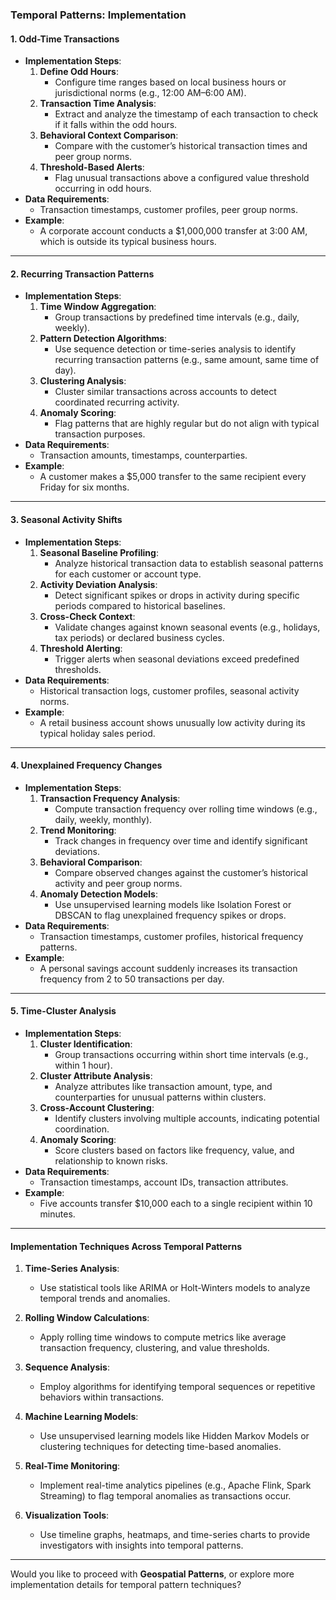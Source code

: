 ### **Temporal Patterns: Implementation**

#### **1. Odd-Time Transactions**
   - **Implementation Steps**:
     1. **Define Odd Hours**:
        - Configure time ranges based on local business hours or jurisdictional norms (e.g., 12:00 AM–6:00 AM).
     2. **Transaction Time Analysis**:
        - Extract and analyze the timestamp of each transaction to check if it falls within the odd hours.
     3. **Behavioral Context Comparison**:
        - Compare with the customer’s historical transaction times and peer group norms.
     4. **Threshold-Based Alerts**:
        - Flag unusual transactions above a configured value threshold occurring in odd hours.
   - **Data Requirements**:
     - Transaction timestamps, customer profiles, peer group norms.
   - **Example**:
     - A corporate account conducts a $1,000,000 transfer at 3:00 AM, which is outside its typical business hours.

---

#### **2. Recurring Transaction Patterns**
   - **Implementation Steps**:
     1. **Time Window Aggregation**:
        - Group transactions by predefined time intervals (e.g., daily, weekly).
     2. **Pattern Detection Algorithms**:
        - Use sequence detection or time-series analysis to identify recurring transaction patterns (e.g., same amount, same time of day).
     3. **Clustering Analysis**:
        - Cluster similar transactions across accounts to detect coordinated recurring activity.
     4. **Anomaly Scoring**:
        - Flag patterns that are highly regular but do not align with typical transaction purposes.
   - **Data Requirements**:
     - Transaction amounts, timestamps, counterparties.
   - **Example**:
     - A customer makes a $5,000 transfer to the same recipient every Friday for six months.

---

#### **3. Seasonal Activity Shifts**
   - **Implementation Steps**:
     1. **Seasonal Baseline Profiling**:
        - Analyze historical transaction data to establish seasonal patterns for each customer or account type.
     2. **Activity Deviation Analysis**:
        - Detect significant spikes or drops in activity during specific periods compared to historical baselines.
     3. **Cross-Check Context**:
        - Validate changes against known seasonal events (e.g., holidays, tax periods) or declared business cycles.
     4. **Threshold Alerting**:
        - Trigger alerts when seasonal deviations exceed predefined thresholds.
   - **Data Requirements**:
     - Historical transaction logs, customer profiles, seasonal activity norms.
   - **Example**:
     - A retail business account shows unusually low activity during its typical holiday sales period.

---

#### **4. Unexplained Frequency Changes**
   - **Implementation Steps**:
     1. **Transaction Frequency Analysis**:
        - Compute transaction frequency over rolling time windows (e.g., daily, weekly, monthly).
     2. **Trend Monitoring**:
        - Track changes in frequency over time and identify significant deviations.
     3. **Behavioral Comparison**:
        - Compare observed changes against the customer’s historical activity and peer group norms.
     4. **Anomaly Detection Models**:
        - Use unsupervised learning models like Isolation Forest or DBSCAN to flag unexplained frequency spikes or drops.
   - **Data Requirements**:
     - Transaction timestamps, customer profiles, historical frequency patterns.
   - **Example**:
     - A personal savings account suddenly increases its transaction frequency from 2 to 50 transactions per day.

---

#### **5. Time-Cluster Analysis**
   - **Implementation Steps**:
     1. **Cluster Identification**:
        - Group transactions occurring within short time intervals (e.g., within 1 hour).
     2. **Cluster Attribute Analysis**:
        - Analyze attributes like transaction amount, type, and counterparties for unusual patterns within clusters.
     3. **Cross-Account Clustering**:
        - Identify clusters involving multiple accounts, indicating potential coordination.
     4. **Anomaly Scoring**:
        - Score clusters based on factors like frequency, value, and relationship to known risks.
   - **Data Requirements**:
     - Transaction timestamps, account IDs, transaction attributes.
   - **Example**:
     - Five accounts transfer $10,000 each to a single recipient within 10 minutes.

---

#### **Implementation Techniques Across Temporal Patterns**

1. **Time-Series Analysis**:
   - Use statistical tools like ARIMA or Holt-Winters models to analyze temporal trends and anomalies.

2. **Rolling Window Calculations**:
   - Apply rolling time windows to compute metrics like average transaction frequency, clustering, and value thresholds.

3. **Sequence Analysis**:
   - Employ algorithms for identifying temporal sequences or repetitive behaviors within transactions.

4. **Machine Learning Models**:
   - Use unsupervised learning models like Hidden Markov Models or clustering techniques for detecting time-based anomalies.

5. **Real-Time Monitoring**:
   - Implement real-time analytics pipelines (e.g., Apache Flink, Spark Streaming) to flag temporal anomalies as transactions occur.

6. **Visualization Tools**:
   - Use timeline graphs, heatmaps, and time-series charts to provide investigators with insights into temporal patterns.

---

Would you like to proceed with **Geospatial Patterns**, or explore more implementation details for temporal pattern techniques?